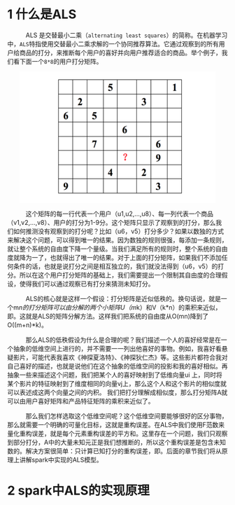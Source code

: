 # 1 什么是ALS

&emsp;&emsp;&emsp;ALS 是交替最小二乘（`alternating least squares`）的简称。在机器学习中，`ALS`特指使用交替最小二乘求解的一个协同推荐算法。它通过观察到的所有用户给商品的打分，来推断每个用户的喜好并向用户推荐适合的商品。举个例子，我们看下面一个`8*8`的用户打分矩阵。

<div  align="center"><img src="imgs/ALS.1.1.png" width = "450" height = "300" alt="图片名称" align="center" /></div>

&emsp;&emsp;&emsp;这个矩阵的每一行代表一个用户（u1,u2,…,u8）、每一列代表一个商品（v1,v2,…,v8）、用户的打分为1-9分。这个矩阵只显示了观察到的打分，那么我们如何推测没有观察到的打分呢？比如（u6，v5）打分多少？如果以数独的方式来解决这个问题，可以得到唯一的结果。因为数独的规则很强，每添加一条规则，就让整个系统的自由度下降一个量级。当我们满足所有的规则时，整个系统的自由度就降为一了，也就得出了唯一的结果。对于上面的打分矩阵，如果我们不添加任何条件的话，也就是说打分之间是相互独立的，我们就没法得到（u6，v5）的打分。所以在这个用户打分矩阵的基础上，我们需要提出一个限制其自由度的合理假设，使得我们可以通过观察已有打分来猜测未知打分。

&emsp;&emsp;&emsp;ALS的核心就是这样一个假设：打分矩阵是近似低秩的。换句话说，就是一个m*n的打分矩阵可以由分解的两个小矩阵U（m*k）和V（k*n）的乘积来近似，即。这就是ALS的矩阵分解方法。这样我们把系统的自由度从O(mn)降到了O((m+n)*k)。

&emsp;&emsp;&emsp;那么ALS的低秩假设为什么是合理的呢？我们描述一个人的喜好经常是在一个抽象的低维空间上进行的，并不需要一一列出他喜好的事物。例如，我喜好看悬疑影片，可能代表我喜欢《神探夏洛特》、《神探狄仁杰》等。这些影片都符合我对自己喜好的描述，也就是说他们在这个抽象的低维空间的投影和我的喜好相似。再抽象一些来描述这个问题，我们把某个人的喜好映射到了低维向量ui 上，同时将某个影片的特征映射到了维度相同的向量vj上，那么这个人和这个影片的相似度就可以表述成这两个向量之间的内积。 我们把打分理解成相似度，那么打分矩阵A就可以由用户喜好矩阵和产品特征矩阵的乘积来近似了。

&emsp;&emsp;&emsp;那么我们怎样选取这个低维空间呢？这个低维空间要能够很好的区分事物，那么就需要一个明确的可量化目标，这就是重构误差。在ALS中我们使用F范数来量化重构误差，就是每个元素重构误差的平方和。这里存在一个问题，我们只观察到部分打分，A中的大量未知元正是我们想推断的，所以这个重构误差是包含未知数的。解决方案很简单：只计算已知打分的重构误差，即。后面的章节我们将从原理上讲解spark中实现的ALS模型。

# 2 spark中ALS的实现原理


